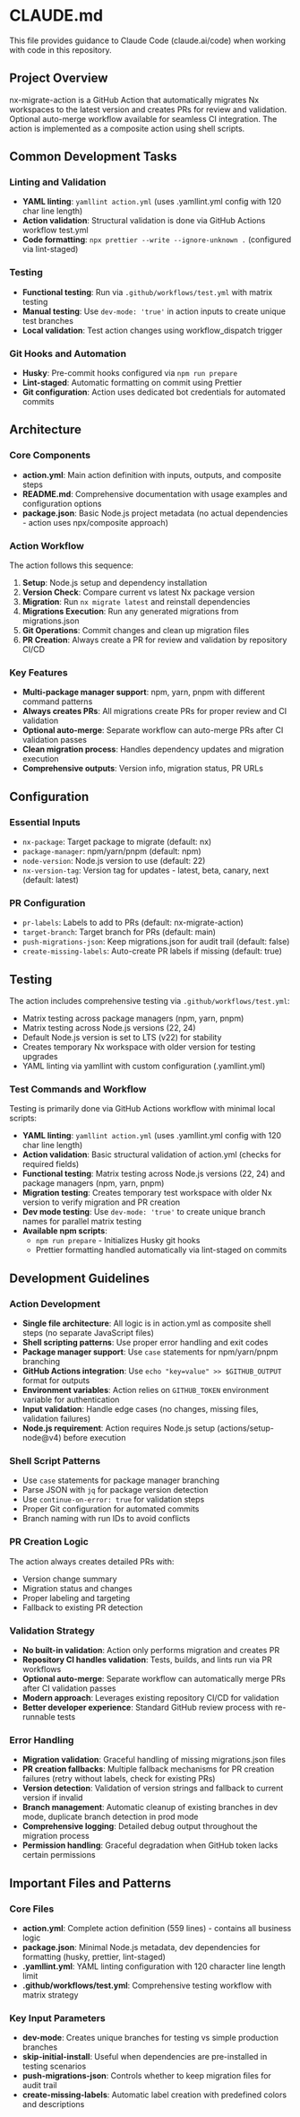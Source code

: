 # CLAUDE.md

This file provides guidance to Claude Code (claude.ai/code) when working with code in this repository.

## Project Overview

nx-migrate-action is a GitHub Action that automatically migrates Nx workspaces to the latest version and creates PRs for review and validation. Optional auto-merge workflow available for seamless CI integration. The action is implemented as a composite action using shell scripts.

## Common Development Tasks

### Linting and Validation

- **YAML linting**: `yamllint action.yml` (uses .yamllint.yml config with 120 char line length)
- **Action validation**: Structural validation is done via GitHub Actions workflow test.yml
- **Code formatting**: `npx prettier --write --ignore-unknown .` (configured via lint-staged)

### Testing

- **Functional testing**: Run via `.github/workflows/test.yml` with matrix testing
- **Manual testing**: Use `dev-mode: 'true'` in action inputs to create unique test branches
- **Local validation**: Test action changes using workflow_dispatch trigger

### Git Hooks and Automation

- **Husky**: Pre-commit hooks configured via `npm run prepare`
- **Lint-staged**: Automatic formatting on commit using Prettier
- **Git configuration**: Action uses dedicated bot credentials for automated commits

## Architecture

### Core Components

- **action.yml**: Main action definition with inputs, outputs, and composite steps
- **README.md**: Comprehensive documentation with usage examples and configuration options
- **package.json**: Basic Node.js project metadata (no actual dependencies - action uses npx/composite approach)

### Action Workflow

The action follows this sequence:

1. **Setup**: Node.js setup and dependency installation
2. **Version Check**: Compare current vs latest Nx package version
3. **Migration**: Run `nx migrate latest` and reinstall dependencies
4. **Migrations Execution**: Run any generated migrations from migrations.json
5. **Git Operations**: Commit changes and clean up migration files
6. **PR Creation**: Always create a PR for review and validation by repository CI/CD

### Key Features

- **Multi-package manager support**: npm, yarn, pnpm with different command patterns
- **Always creates PRs**: All migrations create PRs for proper review and CI validation
- **Optional auto-merge**: Separate workflow can auto-merge PRs after CI validation passes
- **Clean migration process**: Handles dependency updates and migration execution
- **Comprehensive outputs**: Version info, migration status, PR URLs

## Configuration

### Essential Inputs

- `nx-package`: Target package to migrate (default: nx)
- `package-manager`: npm/yarn/pnpm (default: npm)
- `node-version`: Node.js version to use (default: 22)
- `nx-version-tag`: Version tag for updates - latest, beta, canary, next (default: latest)

### PR Configuration

- `pr-labels`: Labels to add to PRs (default: nx-migrate-action)
- `target-branch`: Target branch for PRs (default: main)
- `push-migrations-json`: Keep migrations.json for audit trail (default: false)
- `create-missing-labels`: Auto-create PR labels if missing (default: true)

## Testing

The action includes comprehensive testing via `.github/workflows/test.yml`:

- Matrix testing across package managers (npm, yarn, pnpm)
- Matrix testing across Node.js versions (22, 24)
- Default Node.js version is set to LTS (v22) for stability
- Creates temporary Nx workspace with older version for testing upgrades
- YAML linting via yamllint with custom configuration (.yamllint.yml)

### Test Commands and Workflow

Testing is primarily done via GitHub Actions workflow with minimal local scripts:

- **YAML linting**: `yamllint action.yml` (uses .yamllint.yml config with 120 char line length)
- **Action validation**: Basic structural validation of action.yml (checks for required fields)
- **Functional testing**: Matrix testing across Node.js versions (22, 24) and package managers (npm, yarn, pnpm)
- **Migration testing**: Creates temporary test workspace with older Nx version to verify migration and PR creation
- **Dev mode testing**: Use `dev-mode: 'true'` to create unique branch names for parallel matrix testing
- **Available npm scripts**:
  - `npm run prepare` - Initializes Husky git hooks
  - Prettier formatting handled automatically via lint-staged on commits

## Development Guidelines

### Action Development

- **Single file architecture**: All logic is in action.yml as composite shell steps (no separate JavaScript files)
- **Shell scripting patterns**: Use proper error handling and exit codes
- **Package manager support**: Use `case` statements for npm/yarn/pnpm branching
- **GitHub Actions integration**: Use `echo "key=value" >> $GITHUB_OUTPUT` format for outputs
- **Environment variables**: Action relies on `GITHUB_TOKEN` environment variable for authentication
- **Input validation**: Handle edge cases (no changes, missing files, validation failures)
- **Node.js requirement**: Action requires Node.js setup (actions/setup-node@v4) before execution

### Shell Script Patterns

- Use `case` statements for package manager branching
- Parse JSON with `jq` for package version detection
- Use `continue-on-error: true` for validation steps
- Proper Git configuration for automated commits
- Branch naming with run IDs to avoid conflicts

### PR Creation Logic

The action always creates detailed PRs with:

- Version change summary
- Migration status and changes
- Proper labeling and targeting
- Fallback to existing PR detection

### Validation Strategy

- **No built-in validation**: Action only performs migration and creates PR
- **Repository CI handles validation**: Tests, builds, and lints run via PR workflows
- **Optional auto-merge**: Separate workflow can automatically merge PRs after CI validation passes
- **Modern approach**: Leverages existing repository CI/CD for validation
- **Better developer experience**: Standard GitHub review process with re-runnable tests

### Error Handling

- **Migration validation**: Graceful handling of missing migrations.json files
- **PR creation fallbacks**: Multiple fallback mechanisms for PR creation failures (retry without labels, check for existing PRs)
- **Version detection**: Validation of version strings and fallback to current version if invalid
- **Branch management**: Automatic cleanup of existing branches in dev mode, duplicate branch detection in prod mode
- **Comprehensive logging**: Detailed debug output throughout the migration process
- **Permission handling**: Graceful degradation when GitHub token lacks certain permissions

## Important Files and Patterns

### Core Files

- **action.yml**: Complete action definition (559 lines) - contains all business logic
- **package.json**: Minimal Node.js metadata, dev dependencies for formatting (husky, prettier, lint-staged)
- **.yamllint.yml**: YAML linting configuration with 120 character line length limit
- **.github/workflows/test.yml**: Comprehensive testing workflow with matrix strategy

### Key Input Parameters

- **dev-mode**: Creates unique branches for testing vs simple production branches
- **skip-initial-install**: Useful when dependencies are pre-installed in testing scenarios
- **push-migrations-json**: Controls whether to keep migration files for audit trail
- **create-missing-labels**: Automatic label creation with predefined colors and descriptions
